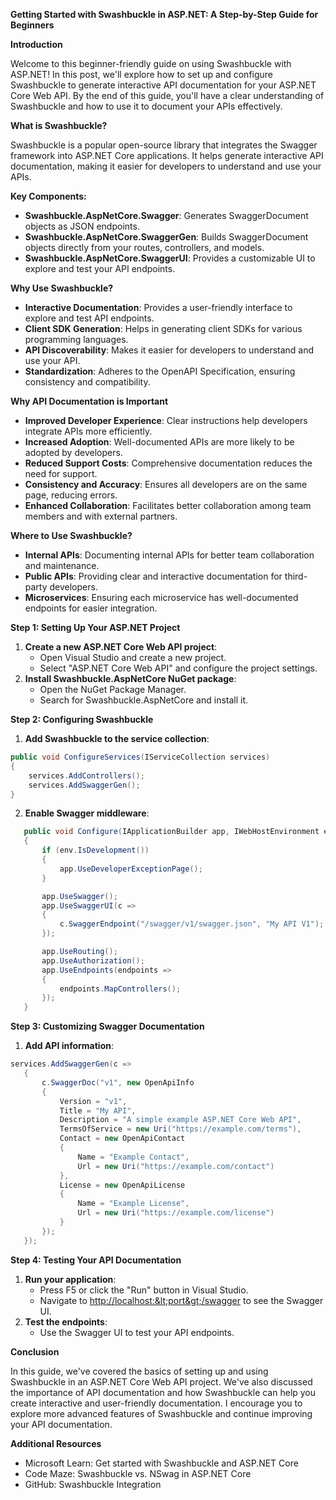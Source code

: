 **Getting Started with Swashbuckle in ASP.NET: A Step-by-Step Guide for Beginners**

**Introduction**

Welcome to this beginner-friendly guide on using Swashbuckle with ASP.NET! In this post, we'll explore how to set up and configure Swashbuckle to generate interactive API documentation for your ASP.NET Core Web API. By the end of this guide, you'll have a clear understanding of Swashbuckle and how to use it to document your APIs effectively.

**What is Swashbuckle?**

Swashbuckle is a popular open-source library that integrates the Swagger framework into ASP.NET Core applications. It helps generate interactive API documentation, making it easier for developers to understand and use your APIs.

**Key Components:**

- **Swashbuckle.AspNetCore.Swagger**: Generates SwaggerDocument objects as JSON endpoints.
- **Swashbuckle.AspNetCore.SwaggerGen**: Builds SwaggerDocument objects directly from your routes, controllers, and models.
- **Swashbuckle.AspNetCore.SwaggerUI**: Provides a customizable UI to explore and test your API endpoints.

**Why Use Swashbuckle?**

- **Interactive Documentation**: Provides a user-friendly interface to explore and test API endpoints.
- **Client SDK Generation**: Helps in generating client SDKs for various programming languages.
- **API Discoverability**: Makes it easier for developers to understand and use your API.
- **Standardization**: Adheres to the OpenAPI Specification, ensuring consistency and compatibility.

**Why API Documentation is Important**

- **Improved Developer Experience**: Clear instructions help developers integrate APIs more efficiently.
- **Increased Adoption**: Well-documented APIs are more likely to be adopted by developers.
- **Reduced Support Costs**: Comprehensive documentation reduces the need for support.
- **Consistency and Accuracy**: Ensures all developers are on the same page, reducing errors.
- **Enhanced Collaboration**: Facilitates better collaboration among team members and with external partners.

**Where to Use Swashbuckle?**

- **Internal APIs**: Documenting internal APIs for better team collaboration and maintenance.
- **Public APIs**: Providing clear and interactive documentation for third-party developers.
- **Microservices**: Ensuring each microservice has well-documented endpoints for easier integration.

**Step 1: Setting Up Your ASP.NET Project**

1. **Create a new ASP.NET Core Web API project**:
    - Open Visual Studio and create a new project.
    - Select "ASP.NET Core Web API" and configure the project settings.
2. **Install Swashbuckle.AspNetCore NuGet package**:
    - Open the NuGet Package Manager.
    - Search for Swashbuckle.AspNetCore and install it.

**Step 2: Configuring Swashbuckle**

1. **Add Swashbuckle to the service collection**:
```cs
public void ConfigureServices(IServiceCollection services)
{
    services.AddControllers();
    services.AddSwaggerGen();
}
```
2. **Enable Swagger middleware**:
```cs
   public void Configure(IApplicationBuilder app, IWebHostEnvironment env)
   {
       if (env.IsDevelopment())
       {
           app.UseDeveloperExceptionPage();
       }

       app.UseSwagger();
       app.UseSwaggerUI(c =>
       {
           c.SwaggerEndpoint("/swagger/v1/swagger.json", "My API V1");
       });

       app.UseRouting();
       app.UseAuthorization();
       app.UseEndpoints(endpoints =>
       {
           endpoints.MapControllers();
       });
   }

```
**Step 3: Customizing Swagger Documentation**

1. **Add API information**:
```cs
services.AddSwaggerGen(c =>
   {
       c.SwaggerDoc("v1", new OpenApiInfo
       {
           Version = "v1",
           Title = "My API",
           Description = "A simple example ASP.NET Core Web API",
           TermsOfService = new Uri("https://example.com/terms"),
           Contact = new OpenApiContact
           {
               Name = "Example Contact",
               Url = new Uri("https://example.com/contact")
           },
           License = new OpenApiLicense
           {
               Name = "Example License",
               Url = new Uri("https://example.com/license")
           }
       });
   });
```
**Step 4: Testing Your API Documentation**

1. **Run your application**:
    - Press F5 or click the "Run" button in Visual Studio.
    - Navigate to <http://localhost:&lt;port&gt;/swagger> to see the Swagger UI.
2. **Test the endpoints**:
    - Use the Swagger UI to test your API endpoints.

**Conclusion**

In this guide, we've covered the basics of setting up and using Swashbuckle in an ASP.NET Core Web API project. We've also discussed the importance of API documentation and how Swashbuckle can help you create interactive and user-friendly documentation. I encourage you to explore more advanced features of Swashbuckle and continue improving your API documentation.

**Additional Resources**

- Microsoft Learn: Get started with Swashbuckle and ASP.NET Core
- Code Maze: Swashbuckle vs. NSwag in ASP.NET Core
- GitHub: Swashbuckle Integration